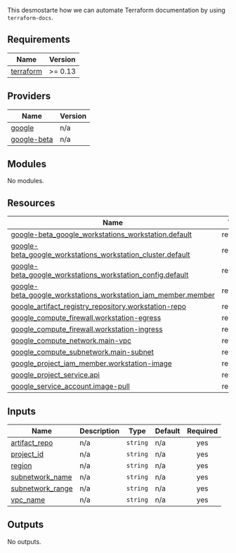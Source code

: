 This desmostarte how we can automate Terraform documentation by using `terraform-docs`.

<!-- BEGIN_TF_DOCS -->
## Requirements

| Name | Version |
|------|---------|
| <a name="requirement_terraform"></a> [terraform](#requirement\_terraform) | >= 0.13 |

## Providers

| Name | Version |
|------|---------|
| <a name="provider_google"></a> [google](#provider\_google) | n/a |
| <a name="provider_google-beta"></a> [google-beta](#provider\_google-beta) | n/a |

## Modules

No modules.

## Resources

| Name | Type |
|------|------|
| [google-beta_google_workstations_workstation.default](https://registry.terraform.io/providers/hashicorp/google-beta/latest/docs/resources/google_workstations_workstation) | resource |
| [google-beta_google_workstations_workstation_cluster.default](https://registry.terraform.io/providers/hashicorp/google-beta/latest/docs/resources/google_workstations_workstation_cluster) | resource |
| [google-beta_google_workstations_workstation_config.default](https://registry.terraform.io/providers/hashicorp/google-beta/latest/docs/resources/google_workstations_workstation_config) | resource |
| [google-beta_google_workstations_workstation_iam_member.member](https://registry.terraform.io/providers/hashicorp/google-beta/latest/docs/resources/google_workstations_workstation_iam_member) | resource |
| [google_artifact_registry_repository.workstation-repo](https://registry.terraform.io/providers/hashicorp/google/latest/docs/resources/artifact_registry_repository) | resource |
| [google_compute_firewall.workstation-egress](https://registry.terraform.io/providers/hashicorp/google/latest/docs/resources/compute_firewall) | resource |
| [google_compute_firewall.workstation-ingress](https://registry.terraform.io/providers/hashicorp/google/latest/docs/resources/compute_firewall) | resource |
| [google_compute_network.main-vpc](https://registry.terraform.io/providers/hashicorp/google/latest/docs/resources/compute_network) | resource |
| [google_compute_subnetwork.main-subnet](https://registry.terraform.io/providers/hashicorp/google/latest/docs/resources/compute_subnetwork) | resource |
| [google_project_iam_member.workstation-image](https://registry.terraform.io/providers/hashicorp/google/latest/docs/resources/project_iam_member) | resource |
| [google_project_service.api](https://registry.terraform.io/providers/hashicorp/google/latest/docs/resources/project_service) | resource |
| [google_service_account.image-pull](https://registry.terraform.io/providers/hashicorp/google/latest/docs/resources/service_account) | resource |

## Inputs

| Name | Description | Type | Default | Required |
|------|-------------|------|---------|:--------:|
| <a name="input_artifact_repo"></a> [artifact\_repo](#input\_artifact\_repo) | n/a | `string` | n/a | yes |
| <a name="input_project_id"></a> [project\_id](#input\_project\_id) | n/a | `string` | n/a | yes |
| <a name="input_region"></a> [region](#input\_region) | n/a | `string` | n/a | yes |
| <a name="input_subnetwork_name"></a> [subnetwork\_name](#input\_subnetwork\_name) | n/a | `string` | n/a | yes |
| <a name="input_subnetwork_range"></a> [subnetwork\_range](#input\_subnetwork\_range) | n/a | `string` | n/a | yes |
| <a name="input_vpc_name"></a> [vpc\_name](#input\_vpc\_name) | n/a | `string` | n/a | yes |

## Outputs

No outputs.
<!-- END_TF_DOCS -->
